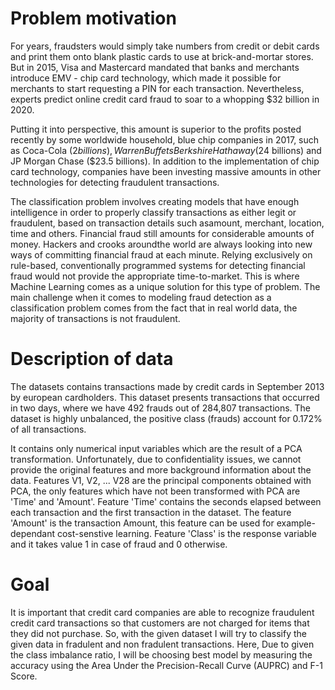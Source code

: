 # Problem motivation
For years, fraudsters would simply take numbers from credit or debit cards and print them onto blank plastic cards to use at brick-and-mortar stores. But in 2015, Visa and Mastercard mandated that banks and merchants introduce EMV - chip card technology, which made it possible for merchants to start requesting a PIN for each transaction. Nevertheless, experts predict online credit card fraud to soar to a whopping $32 billion in 2020.

Putting it into perspective, this amount is superior to the profits posted recently by some worldwide household, blue chip companies in 2017, such as Coca-Cola ($2 billions), Warren Buffets Berkshire Hathaway ($24 billions) and JP Morgan Chase ($23.5 billions). In addition to the implementation of chip card technology, companies have been investing massive amounts in other technologies for detecting
fraudulent transactions.

The classification problem involves creating models that have enough intelligence in order to properly classify transactions as either legit or fraudulent, based on transaction details such asamount, merchant, location, time and others. Financial fraud still amounts for considerable amounts of money. Hackers and crooks aroundthe world are always looking into new ways of committing financial fraud at each minute. Relying exclusively on rule-based, conventionally programmed systems for detecting financial fraud would not provide the appropriate time-to-market. This is where Machine Learning comes as a unique solution for this type of problem. The main challenge when it comes to modeling fraud detection as a classification problem comes from the fact that in real world data, the majority of transactions is not fraudulent.

# Description of data
The datasets contains transactions made by credit cards in September 2013 by european cardholders. This dataset presents transactions that occurred in two days, where we have 492 frauds out of 284,807 transactions. The dataset is highly unbalanced, the positive class (frauds) account for 0.172% of all transactions.

It contains only numerical input variables which are the result of a PCA transformation. Unfortunately, due to confidentiality issues, we cannot provide the original features and more background information about the data. Features V1, V2, ... V28 are the principal components obtained with PCA, the only features which have not been transformed with PCA are 'Time' and 'Amount'. Feature 'Time' contains the seconds elapsed between each transaction and the first transaction in the dataset. The feature 'Amount' is the transaction Amount, this feature can be used for example-dependant cost-senstive learning. Feature 'Class' is the response variable and it takes value 1 in case of fraud and 0 otherwise.

# Goal
It is important that credit card companies are able to recognize fraudulent credit card transactions so that customers are not charged for items that they did not purchase. So, with the given dataset I will try to classify the given data in fradulent and non fradulent transactions. Here, Due to given the class imbalance ratio, I will be choosing best model by measuring the accuracy using the Area Under the Precision-Recall Curve (AUPRC) and F-1 Score.

